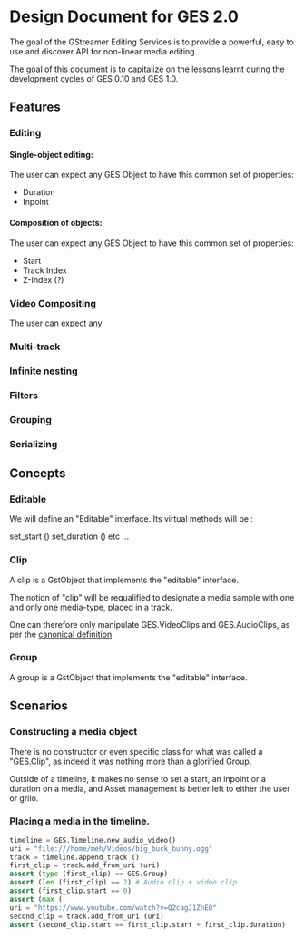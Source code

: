 # Design Document for GES 2.0

The goal of the GStreamer Editing Services is to provide a powerful, easy
to use and discover API for non-linear media editing.

The goal of this document is to capitalize on the lessons learnt during the
development cycles of GES 0.10 and GES 1.0.

## Features

### Editing

#### Single-object editing:

The user can expect any GES Object to have this common set of properties:

* Duration
* Inpoint

#### Composition of objects:

The user can expect any GES Object to have this common set of properties:

* Start
* Track Index
* Z-Index (?)

### Video Compositing

The user can expect any 

### Multi-track
### Infinite nesting
### Filters
### Grouping
### Serializing

## Concepts

### Editable

We will define an "Editable" interface.
Its virtual methods will be :

set_start ()
set_duration ()
etc ...

### Clip

A clip is a GstObject that implements the "editable" interface.

The notion of "clip" will be requalified to designate a media sample with one and only
one media-type, placed in a track.

One can therefore only manipulate GES.VideoClips and GES.AudioClips, as per the
[canonical definition](http://en.wikipedia.org/wiki/Media_clip)

### Group

A group is a GstObject that implements the "editable" interface.



## Scenarios

### Constructing a media object

There is no constructor or even specific class for what was called a "GES.Clip",
as indeed it was nothing more than a glorified Group.

Outside of a timeline, it makes no sense to set a start, an inpoint or a duration
on a media, and Asset management is better left to either the user or grilo.

### Placing a media in the timeline.

```python
timeline = GES.Timeline.new_audio_video()
uri = "file:///home/meh/Videos/big_buck_bunny.ogg"
track = timeline.append_track ()
first_clip = track.add_from_uri (uri)
assert (type (first_clip) == GES.Group)
assert (len (first_clip) == 2) # Audio clip + video clip
assert (first_clip.start == 0)
assert (max (
uri = "https://www.youtube.com/watch?v=Q2cagJ1ZnEQ"
second_clip = track.add_from_uri (uri)
assert (second_clip.start == first_clip.start + first_clip.duration)
```
